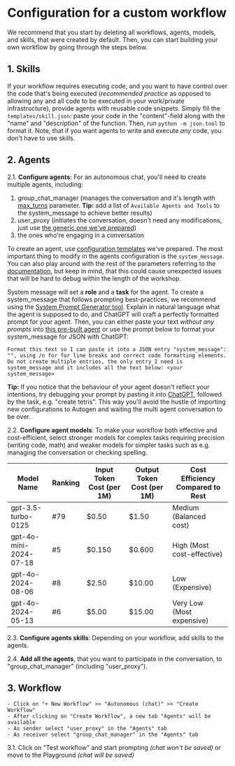 # Configuration for a custom workflow

We recommend that you start by deleting all workflows, agents, models, and skills, that were created by default. 
Then, you can start building your own workflow by going through the steps below.

## 1. **Skills**

If your workflow requires executing code, and you want to have control over the code that's being executed (*recommended practice* as opposed to allowing any and all code to be executed in your work/private infrastructure), provide agents with reusable code snippets. Simply fill the `templates/skill.json`: paste your code in the "content"-field along with the "name" and "description" of the function. Then, run `python -m json.tool` to format it.
Note, that if you want agents to write and execute *any* code, you don't have to use skills. 

## 2. **Agents**

2.1. **Configure agents**: For an autonomous chat, you'll need to create multiple agents, including:
1) group_chat_manager (manages the conversation and it's length with [max_turns](https://microsoft.github.io/autogen/docs/reference/agentchat/conversable_agent/#:~:text=Default%20is%20None.-,max_turns,-int%20or%20None) parameter. **Tip:** add a list of `Available Agents and Tools` to the system_message to achieve better results)
2) user_proxy (initiates the conversation, doesn't need any modifications, just use [the generic one we've prepared](../templates/user_proxy.json))
3) the ones who're engaging in a conversation 

To create an agent, use [configuration templates](../templates) we've prepared. The most important thing to modify in the agents configuration is the `system_message`. You can also play around with the rest of the parameters referring to the [documentation](https://microsoft.github.io/autogen/docs/topics), but keep in mind, that this could cause unexpected issues that will be hard to debug within the length of the workshop.

System message will set a **role** and a **task** for the agent. To create a system_message that follows prompting best-practices, we recommend using the [System Prompt Generator tool](https://chatgpt.com/g/g-8qIKJ1ORT-system-prompt-generator). Explain in natural language what the agent is supposed to do, and ChatGPT will craft a perfectly formatted prompt for your agent. Then, you can either paste your text *without any prompts* into [this pre-built agent](https://chatgpt.com/g/g-2sLr73LCL-json-formatter) or use the prompt below to format your system_message for JSON with ChatGPT:

`Format this text so I can paste it into a JSON entry "system_message": "", using /n for for line breaks and correct code formatting elements. Do not create multiple entries, the only entry I need is system_message and it includes all the text below: <your system_message>`

**Tip:** If you notice that the behaviour of your agent doesn't reflect your intentions, try debugging your prompt by pasting it into [ChatGPT](https://chatgpt.com/), followed by the task, e.g. "create tetris". This way you'll avoid the hustle of importing new configurations to Autogen and waiting the multi agent conversation to be over.


2.2. **Configure agent models**: To make your workflow both effective and cost-efficient, select stronger models for complex tasks requiring precision (writing code, math) and weaker models for simpler tasks such as e.g. managing the conversation or checking spelling. 

| Model Name              | Ranking | Input Token Cost (per 1M) | Output Token Cost (per 1M) | Cost Efficiency Compared to Rest |
|-------------------------|---------|---------------------------|----------------------------|-----------------------------------|
| gpt-3.5-turbo-0125       | #79     | $0.50                      | $1.50                       | Medium (Balanced cost)            |
| gpt-4o-mini-2024-07-18   | #5      | $0.150                     | $0.600                      | High (Most cost-effective)        |
| gpt-4o-2024-08-06        | #8      | $2.50                      | $10.00                      | Low (Expensive)                   |
| gpt-4o-2024-05-13        | #6      | $5.00                      | $15.00                      | Very Low (Most expensive)         |


2.3. **Configure agents skills**: Depending on your workflow, add skills to the agents.

2.4. **Add all the agents**, that you want to participate in the conversation, to "group_chat_manager" (including "user_proxy").


## 3. Workflow
    - Click on "+ New Workflow" >> "Autonomous (chat)" >> "Create Workflow"
    - After clicking on "Create Workflow", a new tab "Agents" will be available
    - As sender select "user_proxy" in the "Agents" tab
    - As receiver select "group_chat_manager" in the "Agents" tab
    
3.1. Click on "Test workflow" and start prompting *(chat won't be saved)* or move to the Playground *(chat will be saved)*
